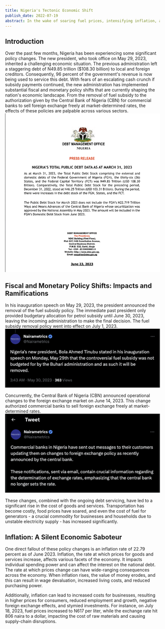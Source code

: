 ```yaml
---
title: Nigeria's Tectonic Economic Shift
publish_date: 2022-07-19
abstract: In the wake of soaring fuel prices, intensifying inflation, and a fluctuating exchange rate, everyday life in Nigeria has become a tangle of challenges. The effects ripple through our transportation, our food, our essential goods, and undeniably, our livelihoods. Amid this turbulence, I am making a decisive pivot, restructuring Ovabor Development Labs Limited to help navigate the storm. 
---
```


## Introduction
Over the past few months, Nigeria has been experiencing some significant policy changes. The new president, who took office on May 29, 2023, inherited a challenging economic situation. The previous administration left a staggering debt of N49.85 trillion ($108.30 billion) to local and foreign creditors. Consequently, 96 percent of the government's revenue is now being used to service this debt. With fears of an escalating cash crunch if subsidy payments continued, the new administration has implemented substantial fiscal and monetary policy shifts that are currently shaping the nation's economic landscape.  From the removal of fuel subsidy to the authorization given by the Central Bank of Nigeria (CBN) for commercial banks to sell foreign exchange freely at market-determined rates, the effects of these policies are palpable across various sectors.
  <img src="second/dmo.png"/>

## Fiscal and Monetary Policy Shifts: Impacts and Ramifications
In his inauguration speech on May 29, 2023, the president announced the removal of the fuel subsidy policy. The immediate past president only provided budgetary allocation for petrol subsidy until June 30, 2023, leaving the incoming administration to make the final decision. The fuel subsidy removal policy went into effect on July 1, 2023. 
 <img src="second/rv.png"/>

Concurrently, the Central Bank of Nigeria (CBN) announced operational changes to the foreign exchange market on June 14, 2023. This change authorized commercial banks to sell foreign exchange freely at market-determined rates.
 <img src="second/cbn.png"/>

These changes, combined with the ongoing debt servicing, have led to a significant rise in the cost of goods and services. Transportation has become costly, food prices have soared, and even the cost of fuel for generators - a crucial commodity for businesses and households due to unstable electricity supply - has increased significantly.

## Inflation: A Silent Economic Saboteur
One direct fallout of these policy changes is an inflation rate of 22.79​​ percent as of June 2023. Inflation, the rate at which prices for goods and services increase, affects various facets of the economy. It impacts individual spending power and can affect the interest on the national debt. The rate at which prices change can have wide-ranging consequences across the economy. When inflation rises, the value of money erodes, and this can result in wage devaluation, increased living costs, and reduced purchasing power.

Additionally, inflation can lead to increased costs for businesses, resulting in higher prices for consumers, reduced employment and growth, negative foreign exchange effects, and stymied investments. For instance, on July 18, 2023, fuel prices increased to N617 per liter, while the exchange rate hit 806 naira to a dollar, impacting the cost of raw materials and causing supply-chain disruptions.


